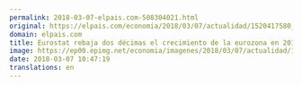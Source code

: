 ```yaml
---
permalink: 2018-03-07-elpais.com-508304021.html
original: https://elpais.com/economia/2018/03/07/actualidad/1520417580_374184.html#?ref=rss&format=simple&link=link
domain: elpais.com
title: Eurostat rebaja dos décimas el crecimiento de la eurozona en 2017, el mayor en la última década
image: https://ep00.epimg.net/economia/imagenes/2018/03/07/actualidad/1520417580_374184_1520417710_rrss_normal.jpg
date: 2018-03-07 10:47:19
translations: en
---
```


